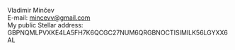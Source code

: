 Vladimir Minčev  
E-mail: mincevv@gmail.com  
My public Stellar address: GBPNQMLPVXKE4LA5FH7K6QCGC27NUM6QRGBNOCTISIMILK56LGYXX6AL

